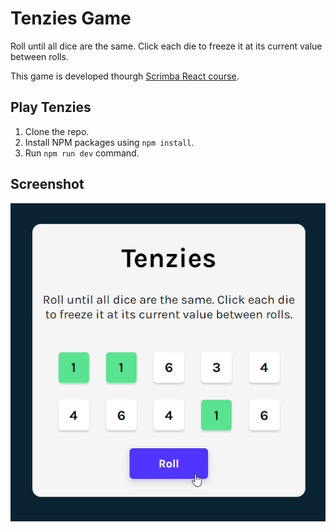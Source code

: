 # Tenzies Game

Roll until all dice are the same. Click each die to freeze it at its current value between rolls.

This game is developed thourgh [Scrimba React course](https://scrimba.com/learn-react-c0e).

## Play Tenzies
1. Clone the repo.
2. Install NPM packages using
   `npm install`.
3. Run `npm run dev` command.

## Screenshot
![Game Screenshot](./public/image.png)